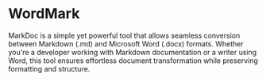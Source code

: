 # WordMark
MarkDoc is a simple yet powerful tool that allows seamless conversion between Markdown (.md) and Microsoft Word (.docx) formats. Whether you're a developer working with Markdown documentation or a writer using Word, this tool ensures effortless document transformation while preserving formatting and structure.
